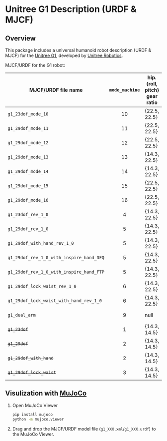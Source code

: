 # Unitree G1 Description (URDF & MJCF)

## Overview

This package includes a universal humanoid robot description (URDF & MJCF) for the [Unitree G1](https://www.unitree.com/g1/), developed by [Unitree Robotics](https://www.unitree.com/).

MJCF/URDF for the G1 robot:

| MJCF/URDF file name                      | `mode_machine` | hip.{roll, pitch} gear ratio | wrist motor | lock waist | Update status | dof#leg | dof#waist | dof#arm | dof#hand |
|------------------------------------------|:--------------:|------------------------------|-------------|------------|---------------|:-------:|:---------:|:-------:|:--------:|
| `g1_23dof_mode_10`                       |       10       | {22.5, 22.5}                 | null        | no         | Up-to-date    |   6*2   |     1     |   5*2   |   null   |
| `g1_29dof_mode_11`                       |       11       | {22.5, 22.5}                 | 4010        | no         | Up-to-date    |   6*2   |     3     |   7*2   |   null   |
| `g1_29dof_mode_12`                       |       12       | {22.5, 22.5}                 | 4010        | yes        | Up-to-date    |   6*2   |     3     |   7*2   |   null   |
| `g1_29dof_mode_13`                       |       13       | {14.3, 22.5}                 | 5010(new)   | no         | Up-to-date    |   6*2   |     3     |   7*2   |   null   |
| `g1_29dof_mode_14`                       |       14       | {14.3, 22.5}                 | 5010(new)   | yes        | Up-to-date    |   6*2   |     3     |   7*2   |   null   |
| `g1_29dof_mode_15`                       |       15       | {22.5, 22.5}                 | 5010(new)   | no         | Up-to-date    |   6*2   |     3     |   7*2   |   null   |
| `g1_29dof_mode_16`                       |       16       | {22.5, 22.5}                 | 5010(new)   | yes        | Up-to-date    |   6*2   |     3     |   7*2   |   null   |
| `g1_23dof_rev_1_0`                       |       4        | {14.3, 22.5}                 | null        |            | Up-to-date    |   6*2   |     1     |   5*2   |   null   |
| `g1_29dof_rev_1_0`                       |       5        | {14.3, 22.5}                 | 4010        |            | Up-to-date    |   6*2   |     3     |   7*2   |   null   |
| `g1_29dof_with_hand_rev_1_0`             |       5        | {14.3, 22.5}                 | 4010        |            | Up-to-date    |   6*2   |     3     |   7*2   |   7*2    |
| `g1_29dof_rev_1_0_with_inspire_hand_DFQ` |       5        | {14.3, 22.5}                 | 4010        |            | Up-to-date    |   6*2   |     3     |   7*2   |   12*2   |
| `g1_29dof_rev_1_0_with_inspire_hand_FTP` |       5        | {14.3, 22.5}                 | 4010        |            | Up-to-date    |   6*2   |     3     |   7*2   |   12*2   |
| `g1_29dof_lock_waist_rev_1_0`            |       6        | {14.3, 22.5}                 | 4010        |            | Up-to-date    |   6*2   |     3     |   7*2   |   null   |
| `g1_29dof_lock_waist_with_hand_rev_1_0`  |       6        | {14.3, 22.5}                 | 4010        |            | Up-to-date    |   6*2   |     3     |   7*2   |   7*2    |
| `g1_dual_arm`                            |       9        | null                         | 4010        |            | Up-to-date    |  null   |   null    |   7*2   |   null   |
| ~~`g1_23dof`~~                           |       1        | {14.3, 14.5}                 | null        |            | Deprecated    |   6*2   |     1     |   5*2   |   null   |
| ~~`g1_29dof`~~                           |       2        | {14.3, 14.5}                 | 4010        |            | Deprecated    |   6*2   |     3     |   7*2   |   null   |
| ~~`g1_29dof_with_hand`~~                 |       2        | {14.3, 14.5}                 | 4010        |            | Deprecated    |   6*2   |     3     |   7*2   |   7*2    |
| ~~`g1_29dof_lock_waist`~~                |       3        | {14.3, 14.5}                 | 4010        |            | Deprecated    |   6*2   |     3     |   7*2   |   null   |

## Visulization with [MuJoCo](https://github.com/google-deepmind/mujoco)

1. Open MuJoCo Viewer

   ```bash
   pip install mujoco
   python -m mujoco.viewer
   ```

2. Drag and drop the MJCF/URDF model file (`g1_XXX.xml`/`g1_XXX.urdf`) to the MuJoCo Viewer.
